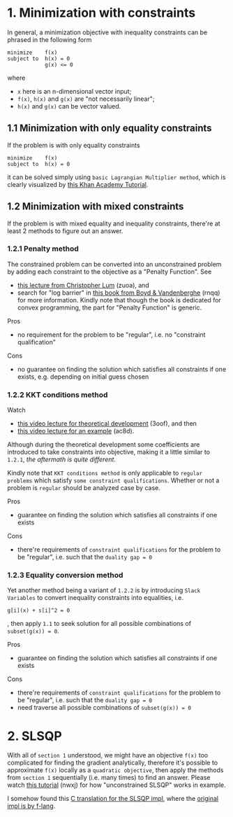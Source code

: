# 1. Minimization with constraints
In general, a minimization objective with inequality constraints can be phrased in the following form
```
minimize    f(x)
subject to  h(x) = 0
            g(x) <= 0
```

where 
- `x` here is an n-dimensional vector input;
- `f(x)`, `h(x)` and `g(x)` are "not necessarily linear";
- `h(x)` and `g(x)` can be vector valued.

## 1.1 Minimization with only equality constraints
If the problem is with only equality constraints
```
minimize    f(x)
subject to  h(x) = 0
```
it can be solved simply using `basic Lagrangian Multiplier method`, which is clearly visualized by [this Khan Academy Tutorial](https://www.khanacademy.org/math/multivariable-calculus/applications-of-multivariable-derivatives/constrained-optimization/a/lagrange-multipliers-single-constraint).

## 1.2 Minimization with mixed constraints
If the problem is with mixed equality and inequality constraints, there're at least 2 methods to figure out an answer.

### 1.2.1 Penalty method
The constrained problem can be converted into an unconstrained problem by adding each constraint to the objective as a "Penalty Function". See
- [this lecture from Christopher Lum](https://pan.baidu.com/s/1yNlnLtd-VBKgDBxUhqFudg) (zuoa), and
- search for "log barrier" in [this book from Boyd & Vandenberghe](https://pan.baidu.com/s/1GoY2yGgDZfAjaJiQb4_Mhw) (rnqq)
for more information. Kindly note that though the book is dedicated for convex programming, the part for "Penalty Function" is generic.

Pros
- no requirement for the problem to be "regular", i.e. no "constraint qualification"

Cons
- no guarantee on finding the solution which satisfies all constraints if one exists, e.g. depending on initial guess chosen

### 1.2.2 KKT conditions method
Watch 
- [this video lecture for theoretical development](https://pan.baidu.com/s/1f6LrcWjPorqUnSCwYqA4gA) (3oof), and then
- [this video lecture for an example](https://pan.baidu.com/s/1ocoJ-pxBiSQPJHpq0F4rKg) (ac8d).

Although during the theoretical development some coefficients are introduced to take constraints into objective, making it a little similar to `1.2.1`, _the aftermath is quite different_. 

Kindly note that `KKT conditions method` is only applicable to `regular problems` which satisfy `some constraint qualifications`. Whether or not a problem is `regular` should be analyzed case by case.     

Pros
- guarantee on finding the solution which satisfies all constraints if one exists

Cons
- there're requirements of `constraint qualifications` for the problem to be "regular", i.e. such that the `duality gap = 0`

### 1.2.3 Equality conversion method
Yet another method being a variant of `1.2.2` is by introducing `Slack Variables` to convert inequality constraints into equalities, i.e. 
```
g[i](x) + s[i]^2 = 0
```
, then apply `1.1` to seek solution for all possible combinations of `subset(g(x)) = 0`. 

Pros
- guarantee on finding the solution which satisfies all constraints if one exists

Cons
- there're requirements of `constraint qualifications` for the problem to be "regular", i.e. such that the `duality gap = 0`
- need traverse all possible combinations of `subset(g(x)) = 0`

# 2. SLSQP

With all of `section 1` understood, we might have an objective `f(x)` too complicated for finding the gradient analytically, therefore it's possible to approximate `f(x)` locally as a `quadratic objective`, then apply the methods from `section 1` sequentially (i.e. many times) to find an answer. Please watch [this tutorial](https://pan.baidu.com/s/1Md9sl5gzTbQRz983sY_dNg) (nwxj) for how "unconstrained SLSQP" works in example. 

I somehow found this [C translation for the SLSQP impl](http://mad.web.cern.ch/mad/releases/madng/madng-git/lib/nlopt/src/algs/slsqp/slsqp.c), where the [original impl is by f-lang](https://github.com/scipy/scipy/blob/main/scipy/optimize/slsqp/slsqp_optmz.f).
